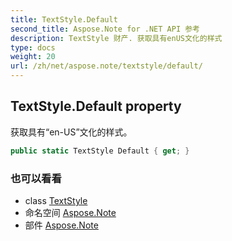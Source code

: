 ```yaml
---
title: TextStyle.Default
second_title: Aspose.Note for .NET API 参考
description: TextStyle 财产. 获取具有enUS文化的样式
type: docs
weight: 20
url: /zh/net/aspose.note/textstyle/default/
---
```

## TextStyle.Default property

获取具有“en-US”文化的样式。

```csharp
public static TextStyle Default { get; }
```

### 也可以看看

* class [TextStyle](../)
* 命名空间 [Aspose.Note](../../textstyle/)
* 部件 [Aspose.Note](../../../)


